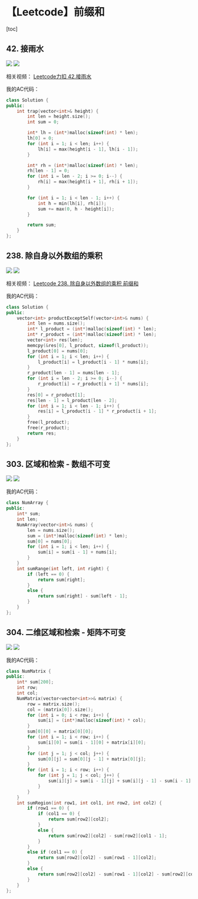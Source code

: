 # 【Leetcode】前缀和



[toc]



## 42. 接雨水

![](D:\Notes\Leetcode\Leetcode.assets\42-1.png)
![](D:\Notes\Leetcode\Leetcode.assets\42-2.png)

相关视频：
[Leetcode力扣 42.接雨水](https://www.bilibili.com/video/BV1zt4y197xL)

我的AC代码：

```c++
class Solution {
public:
	int trap(vector<int>& height) {
		int len = height.size();
		int sum = 0;

		int* lh = (int*)malloc(sizeof(int) * len);
		lh[0] = 0;
		for (int i = 1; i < len; i++) {
			lh[i] = max(height[i - 1], lh[i - 1]);
		}

		int* rh = (int*)malloc(sizeof(int) * len);
		rh[len - 1] = 0;
		for (int i = len - 2; i >= 0; i--) {
			rh[i] = max(height[i + 1], rh[i + 1]);
		}

		for (int i = 1; i < len - 1; i++) {
			int h = min(lh[i], rh[i]);
			sum += max(0, h - height[i]);
		}

		return sum;
	}
};
```



## 238. 除自身以外数组的乘积

![](D:\Notes\Leetcode\Leetcode.assets\238-1.png)
![](D:\Notes\Leetcode\Leetcode.assets\238-2.png)

相关视频：
[Leetcode 238. 除自身以外数组的乘积 前缀和](https://www.bilibili.com/video/BV1HP4y157FM)

我的AC代码：

```c++
class Solution {
public:
	vector<int> productExceptSelf(vector<int>& nums) {
		int len = nums.size();
		int* l_product = (int*)malloc(sizeof(int) * len);
		int* r_product = (int*)malloc(sizeof(int) * len);
		vector<int> res(len);
		memcpy(&res[0], l_product, sizeof(l_product));
		l_product[0] = nums[0];
		for (int i = 1; i < len; i++) {
			l_product[i] = l_product[i - 1] * nums[i];
		}
		r_product[len - 1] = nums[len - 1];
		for (int i = len - 2; i >= 0; i--) {
			r_product[i] = r_product[i + 1] * nums[i];
		}
		res[0] = r_product[1];
		res[len - 1] = l_product[len - 2];
		for (int i = 1; i < len - 1; i++) {
			res[i] = l_product[i - 1] * r_product[i + 1];
		}
		free(l_product);
		free(r_product);
		return res;
	}
};
```



## 303. 区域和检索 - 数组不可变

![](D:\Notes\Leetcode\Leetcode.assets\303-1.png)
![](D:\Notes\Leetcode\Leetcode.assets\303-2.png)

我的AC代码：

```c++
class NumArray {
public:
	int* sum;
	int len;
	NumArray(vector<int>& nums) {
		len = nums.size();
		sum = (int*)malloc(sizeof(int) * len);
		sum[0] = nums[0];
		for (int i = 1; i < len; i++) {
			sum[i] = sum[i - 1] + nums[i];
		}
	}
	int sumRange(int left, int right) {
		if (left == 0) {
			return sum[right];
		}
		else {
			return sum[right] - sum[left - 1];
		}
	}
};
```



## 304. 二维区域和检索 - 矩阵不可变

![](D:\Notes\Leetcode\Leetcode.assets\304-1.png)
![](D:\Notes\Leetcode\Leetcode.assets\304-2.png)

我的AC代码：

```c++
class NumMatrix {
public:
	int* sum[200];
	int row;
	int col;
	NumMatrix(vector<vector<int>>& matrix) {
		row = matrix.size();
		col = (matrix[0]).size();
		for (int i = 0; i < row; i++) {
			sum[i] = (int*)malloc(sizeof(int) * col);
		}
		sum[0][0] = matrix[0][0];
		for (int i = 1; i < row; i++) {
			sum[i][0] = sum[i - 1][0] + matrix[i][0];
		}
		for (int j = 1; j < col; j++) {
			sum[0][j] = sum[0][j - 1] + matrix[0][j];
		}
		for (int i = 1; i < row; i++) {
			for (int j = 1; j < col; j++) {
				sum[i][j] = sum[i - 1][j] + sum[i][j - 1] - sum[i - 1][j - 1] + matrix[i][j];
			}
		}
	}
	int sumRegion(int row1, int col1, int row2, int col2) {
		if (row1 == 0) {
			if (col1 == 0) {
				return sum[row2][col2];
			}
			else {
				return sum[row2][col2] - sum[row2][col1 - 1];
			}
		}
		else if (col1 == 0) {
			return sum[row2][col2] - sum[row1 - 1][col2];
		}
		else {
			return sum[row2][col2] - sum[row1 - 1][col2] - sum[row2][col1 - 1] + sum[row1 - 1][col1 - 1];
		}
	}
};
```

